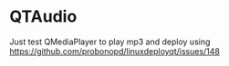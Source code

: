 # QTAudio

Just test QMediaPlayer to play mp3 and deploy using 
https://github.com/probonopd/linuxdeployqt/issues/148